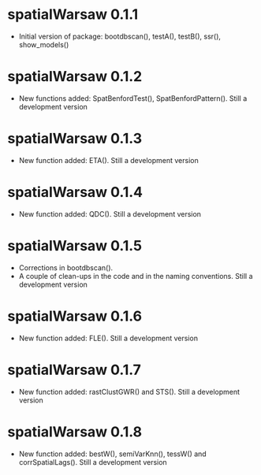 # spatialWarsaw 0.1.1

* Initial version of package: bootdbscan(), testA(), testB(), ssr(), show_models()

# spatialWarsaw 0.1.2

* New functions added: SpatBenfordTest(), SpatBenfordPattern(). Still a development version

# spatialWarsaw 0.1.3

* New function added: ETA(). Still a development version

# spatialWarsaw 0.1.4

* New function added: QDC(). Still a development version

# spatialWarsaw 0.1.5

* Corrections in bootdbscan(). 
* A couple of clean-ups in the code and in the naming conventions.  Still a development version

# spatialWarsaw 0.1.6

* New function added: FLE(). Still a development version

# spatialWarsaw 0.1.7

* New function added: rastClustGWR() and STS(). Still a development version

# spatialWarsaw 0.1.8

* New function added: bestW(), semiVarKnn(), tessW() and corrSpatialLags(). Still a development version
